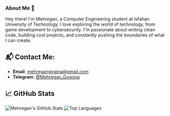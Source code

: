 ### About Me 👋

Hey there! I'm Mehregan, a Computer Engineering student at Isfahan University of Technology. I love exploring the world of technology, from game development to cybersecurity. I'm passionate about writing clean code, building cool projects, and constantly pushing the boundaries of what I can create.

## 📬 Contact Me:
- **Email**: [mehregangogina@gmail.com](mailto:mehregangogina@gmail.com)
- **Telegram**: [@Mehregan_Gogona](https://t.me/Mehregan_Gogonia)

## 📈 GitHub Stats
![Mehregan's GitHub Stats](https://github-readme-stats.vercel.app/api?username=Mehregan-Gogona&show_icons=true&count_private=true&theme=dracula)
![Top Languages](https://github-readme-stats.vercel.app/api/top-langs/?username=Mehregan-Gogona&layout=compact&theme=dracula)
